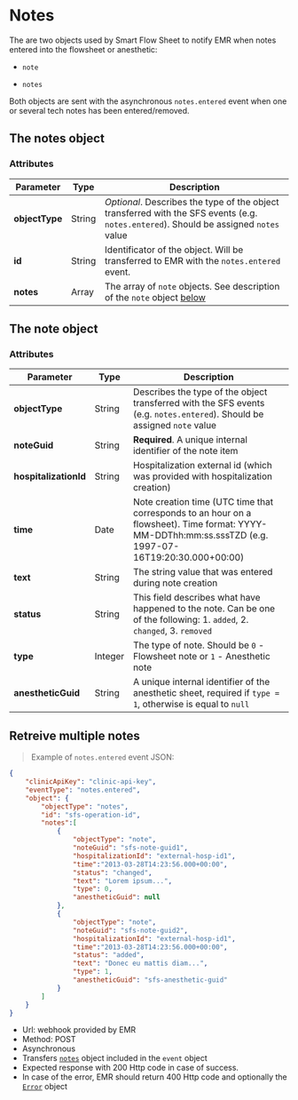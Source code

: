 # Notes

The are two objects used by Smart Flow Sheet to notify EMR when notes entered into the flowsheet or anesthetic:

* `note`

* `notes`

Both objects are sent with the asynchronous `notes.entered` event when one or several tech notes has been entered/removed.

## The notes object

### Attributes

Parameter | Type | Description
---------- | ------- | -------
**objectType** | String | *Optional*. Describes the type of the object transferred with the SFS events (e.g. `notes.entered`). Should be assigned `notes` value
**id** | String | Identificator of the object. Will be transferred to EMR with the `notes.entered` event.
**notes** | Array | The array of `note` objects. See description of the `note` object [below](#the-note-object)


## The note object

### Attributes

Parameter | Type | Description
---------- | ------- | -------
**objectType** | String | Describes the type of the object transferred with the SFS events (e.g. `notes.entered`). Should be assigned `note` value
**noteGuid** | String | **Required**. A unique internal identifier of the note item
**hospitalizationId** | String | Hospitalization external id (which was provided with hospitalization creation)
**time** | Date | Note creation time (UTC time that corresponds to an hour on a flowsheet). Time format: YYYY-MM-DDThh:mm:ss.sssTZD (e.g. 1997-07-16T19:20:30.000+00:00)
**text** | String | The string value that was entered during note creation
**status** | String | This field describes what have happened to the note. Can be one of the following: 1. `added`, 2. `changed`, 3. `removed`
**type** | Integer | The type of note. Should be `0` - Flowsheet note or `1` - Anesthetic note
**anestheticGuid** | String | A unique internal identifier of the anesthetic sheet, required if `type = 1`, otherwise is equal to `null`

## Retreive multiple notes

> Example of `notes.entered` event JSON:

```json
{
    "clinicApiKey": "clinic-api-key",
    "eventType": "notes.entered",
    "object": {
	    "objectType": "notes",
		"id": "sfs-operation-id",
		"notes":[
	        {
	            "objectType": "note",
	            "noteGuid": "sfs-note-guid1",
	            "hospitalizationId": "external-hosp-id1",
	            "time":"2013-03-28T14:23:56.000+00:00",
	            "status": "changed",
	            "text": "Lorem ipsum...",
                "type": 0,
                "anestheticGuid": null
	        },
	        {
	            "objectType": "note",
	            "noteGuid": "sfs-note-guid2",
	            "hospitalizationId": "external-hosp-id1",
	            "time":"2013-03-28T14:23:56.000+00:00",
	            "status": "added",
	            "text": "Donec eu mattis diam...",
                "type": 1,
                "anestheticGuid": "sfs-anesthetic-guid"
	        }		
		]
	}
}
```

* Url: webhook provided by EMR
* Method: POST
* Asynchronous 
* Transfers [`notes`](#the-notes-object) object included in the `event` object
* Expected response with 200 Http code in case of success.
* In case of the error, EMR should return 400 Http code and optionally the [`Error`](#the-error-object) object
